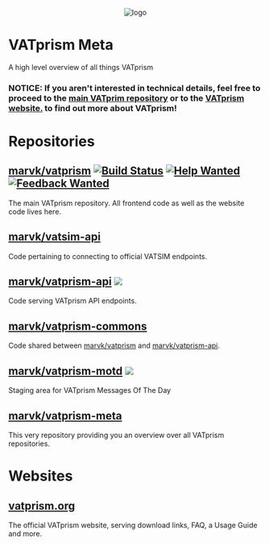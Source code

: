 <p align="center"><img src="https://i.imgur.com/orfmevM.png"  alt="logo"/></p>

# VATprism Meta

A high level overview of all things VATprism

### NOTICE: If you aren't interested in technical details, feel free to proceed to the [main VATprim repository](https://github.com/marvk/vatprism/) or to the [VATprism website.](https://vatprism.org/) to find out more about VATprism!

# Repositories

## [marvk/vatprism](https://github.com/marvk/vatprism) [![Build Status](https://github.com/marvk/vatprism/workflows/Build/badge.svg)](https://github.com/marvk/vatprism/actions?query=workflow%3ABuild) [![Help Wanted](https://img.shields.io/github/issues/marvk/vatprism/help%20wanted?color=B5903D&label=help%20wanted)](https://github.com/marvk/vatprism/issues?q=is%3Aissue+is%3Aopen+label%3A%22help+wanted%22) [![Feedback Wanted](https://img.shields.io/github/issues/marvk/vatprism/feedback%20wanted?color=008672&label=feedback%20wanted)](https://github.com/marvk/vatprism/issues?q=is%3Aissue+is%3Aopen+label%3A%22feedback+wanted%22)

The main VATprism repository. All frontend code as well as the website code lives here.

## [marvk/vatsim-api](https://github.com/marvk/vatsim-api)

Code pertaining to connecting to official VATSIM endpoints.

## [marvk/vatprism-api](https://github.com/marvk/marvk/vatprism-api) ![](https://shields.io/badge/-private-6e5494?logo=data:image/png;base64,iVBORw0KGgoAAAANSUhEUgAAAA4AAAAOCAQAAAC1QeVaAAAAAmJLR0QA/4ePzL8AAAC4SURBVBgZncExSoIBAAbQT6JFaW8TUtPdxgIhqU0aoz3ccu4Azq1dwL2pyUC9g6AY/w3CMWh5/aB4AN/L8XQNVRLPFgqFuZFqdpyZ+HTuQSslLWMrN9lx59vGIAc6lnpJXNq4UDf3rpY9DWvt+HKbklO/Vq6yp28aU/2UVGzx59VJSu5No22lkZJHWz8+zNUTM80kepY6OTCw8aSSHddWxtopaXqzNjVxlh1VL2YKhYWRmoqhbo72D1GwiOA4B7qJAAAAAElFTkSuQmCC)

Code serving VATprism API endpoints.

## [marvk/vatprism-commons](https://github.com/marvk/marvk/vatprism-commons)

Code shared between [marvk/vatprism](https://github.com/marvk/marvk/vatprism-api) and [marvk/vatprism-api](https://github.com/marvk/marvk/vatprism-api).

## [marvk/vatprism-motd](https://github.com/marvk/marvk/vatprism-motd) ![](https://shields.io/badge/-private-6e5494?logo=data:image/png;base64,iVBORw0KGgoAAAANSUhEUgAAAA4AAAAOCAQAAAC1QeVaAAAAAmJLR0QA/4ePzL8AAAC4SURBVBgZncExSoIBAAbQT6JFaW8TUtPdxgIhqU0aoz3ccu4Azq1dwL2pyUC9g6AY/w3CMWh5/aB4AN/L8XQNVRLPFgqFuZFqdpyZ+HTuQSslLWMrN9lx59vGIAc6lnpJXNq4UDf3rpY9DWvt+HKbklO/Vq6yp28aU/2UVGzx59VJSu5No22lkZJHWz8+zNUTM80kepY6OTCw8aSSHddWxtopaXqzNjVxlh1VL2YKhYWRmoqhbo72D1GwiOA4B7qJAAAAAElFTkSuQmCC)

Staging area for VATprism Messages Of The Day

## [marvk/vatprism-meta](https://github.com/marvk/marvk/vatprism-motd) 

This very repository providing you an overview over all VATprism repositories.

# Websites

## [vatprism.org](https://vatprism.org/)

The official VATprism website, serving download links, FAQ, a Usage Guide and more.

